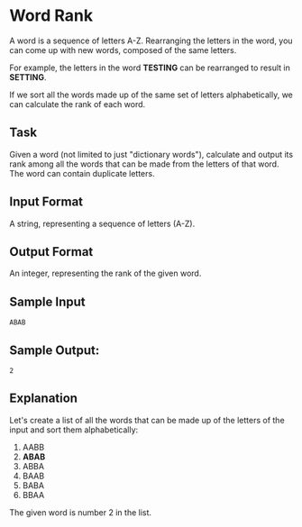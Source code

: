 # Word Rank
A word is a sequence of letters A-Z. Rearranging the letters in the word, you can come up with new words, composed of the same letters.

For example, the letters in the word **TESTING** can be rearranged to result in **SETTING**.

If we sort all the words made up of the same set of letters alphabetically, we can calculate the rank of each word.

## Task
Given a word (not limited to just "dictionary words"), calculate and output its rank among all the words that can be made from the letters of that word. The word can contain duplicate letters.

## Input Format
A string, representing a sequence of letters (A-Z).

## Output Format
An integer, representing the rank of the given word.

## Sample Input
```
ABAB
```

## Sample Output:
```
2
```

## Explanation
Let's create a list of all the words that can be made up of the letters of the input and sort them alphabetically:

1. AABB
1. **ABAB**
1. ABBA
1. BAAB
1. BABA
1. BBAA

The given word is number 2 in the list.